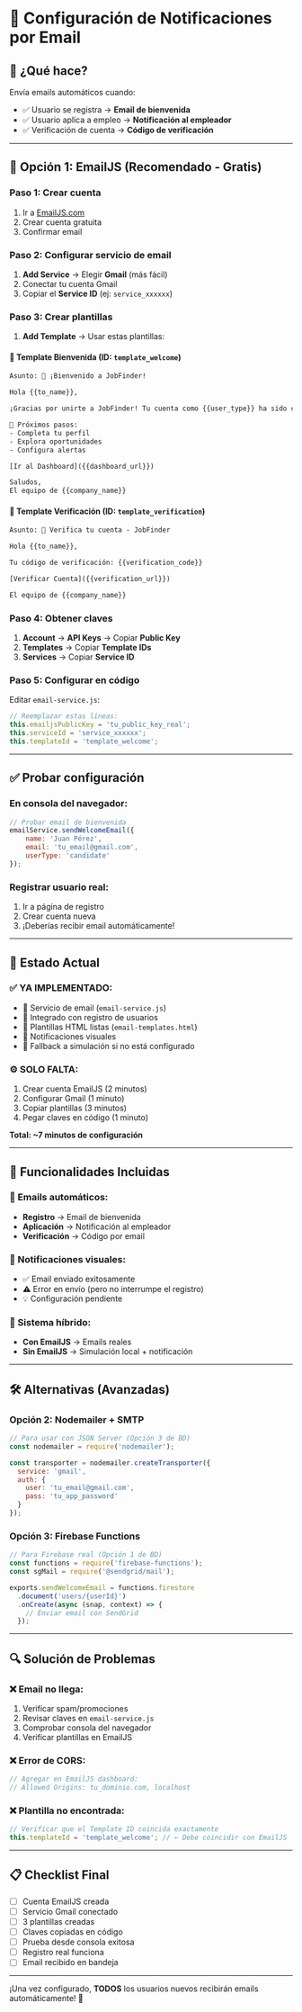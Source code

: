 # 📧 Configuración de Notificaciones por Email

## 🎯 **¿Qué hace?**

Envía emails automáticos cuando:
- ✅ Usuario se registra → **Email de bienvenida**
- ✅ Usuario aplica a empleo → **Notificación al empleador**  
- ✅ Verificación de cuenta → **Código de verificación**

---

## 🚀 **Opción 1: EmailJS (Recomendado - Gratis)**

### **Paso 1: Crear cuenta**
1. Ir a [EmailJS.com](https://www.emailjs.com)
2. Crear cuenta gratuita
3. Confirmar email

### **Paso 2: Configurar servicio de email**
1. **Add Service** → Elegir **Gmail** (más fácil)
2. Conectar tu cuenta Gmail
3. Copiar el **Service ID** (ej: `service_xxxxxx`)

### **Paso 3: Crear plantillas**
1. **Add Template** → Usar estas plantillas:

#### 📩 **Template Bienvenida** (ID: `template_welcome`)
```html
Asunto: 🎉 ¡Bienvenido a JobFinder!

Hola {{to_name}},

¡Gracias por unirte a JobFinder! Tu cuenta como {{user_type}} ha sido creada el {{registration_date}}.

🚀 Próximos pasos:
- Completa tu perfil
- Explora oportunidades  
- Configura alertas

[Ir al Dashboard]({{dashboard_url}})

Saludos,
El equipo de {{company_name}}
```

#### 🔐 **Template Verificación** (ID: `template_verification`)
```html
Asunto: 🔐 Verifica tu cuenta - JobFinder

Hola {{to_name}},

Tu código de verificación: {{verification_code}}

[Verificar Cuenta]({{verification_url}})

El equipo de {{company_name}}
```

### **Paso 4: Obtener claves**
1. **Account** → **API Keys** → Copiar **Public Key**
2. **Templates** → Copiar **Template IDs**
3. **Services** → Copiar **Service ID**

### **Paso 5: Configurar en código**
Editar `email-service.js`:

```javascript
// Reemplazar estas líneas:
this.emailjsPublicKey = 'tu_public_key_real';
this.serviceId = 'service_xxxxxx';  
this.templateId = 'template_welcome';
```

---

## ✅ **Probar configuración**

### **En consola del navegador:**
```javascript
// Probar email de bienvenida
emailService.sendWelcomeEmail({
    name: 'Juan Pérez',
    email: 'tu_email@gmail.com',
    userType: 'candidate'
});
```

### **Registrar usuario real:**
1. Ir a página de registro
2. Crear cuenta nueva
3. ¡Deberías recibir email automáticamente!

---

## 🎯 **Estado Actual**

### **✅ YA IMPLEMENTADO:**
- 📧 Servicio de email (`email-service.js`)
- 🔗 Integrado con registro de usuarios
- 🎨 Plantillas HTML listas (`email-templates.html`)
- 📱 Notificaciones visuales
- 🔄 Fallback a simulación si no está configurado

### **⚙️ SOLO FALTA:**
1. Crear cuenta EmailJS (2 minutos)
2. Configurar Gmail (1 minuto)  
3. Copiar plantillas (3 minutos)
4. Pegar claves en código (1 minuto)

**Total: ~7 minutos de configuración**

---

## 🌟 **Funcionalidades Incluidas**

### **📧 Emails automáticos:**
- **Registro** → Email de bienvenida
- **Aplicación** → Notificación al empleador
- **Verificación** → Código por email

### **🎨 Notificaciones visuales:**
- ✅ Email enviado exitosamente
- ⚠️ Error en envío (pero no interrumpe el registro)
- 💡 Configuración pendiente

### **🔄 Sistema híbrido:**
- **Con EmailJS** → Emails reales
- **Sin EmailJS** → Simulación local + notificación

---

## 🛠️ **Alternativas (Avanzadas)**

### **Opción 2: Nodemailer + SMTP**
```javascript
// Para usar con JSON Server (Opción 3 de BD)
const nodemailer = require('nodemailer');

const transporter = nodemailer.createTransporter({
  service: 'gmail',
  auth: {
    user: 'tu_email@gmail.com',
    pass: 'tu_app_password'
  }
});
```

### **Opción 3: Firebase Functions**
```javascript
// Para Firebase real (Opción 1 de BD)
const functions = require('firebase-functions');
const sgMail = require('@sendgrid/mail');

exports.sendWelcomeEmail = functions.firestore
  .document('users/{userId}')
  .onCreate(async (snap, context) => {
    // Enviar email con SendGrid
  });
```

---

## 🔍 **Solución de Problemas**

### **❌ Email no llega:**
1. Verificar spam/promociones
2. Revisar claves en `email-service.js`
3. Comprobar consola del navegador
4. Verificar plantillas en EmailJS

### **❌ Error de CORS:**
```javascript
// Agregar en EmailJS dashboard:
// Allowed Origins: tu_dominio.com, localhost
```

### **❌ Plantilla no encontrada:**
```javascript
// Verificar que el Template ID coincida exactamente
this.templateId = 'template_welcome'; // ← Debe coincidir con EmailJS
```

---

## 📋 **Checklist Final**

- [ ] Cuenta EmailJS creada
- [ ] Servicio Gmail conectado  
- [ ] 3 plantillas creadas
- [ ] Claves copiadas en código
- [ ] Prueba desde consola exitosa
- [ ] Registro real funciona
- [ ] Email recibido en bandeja

---

¡Una vez configurado, **TODOS** los usuarios nuevos recibirán emails automáticamente! 🎉 